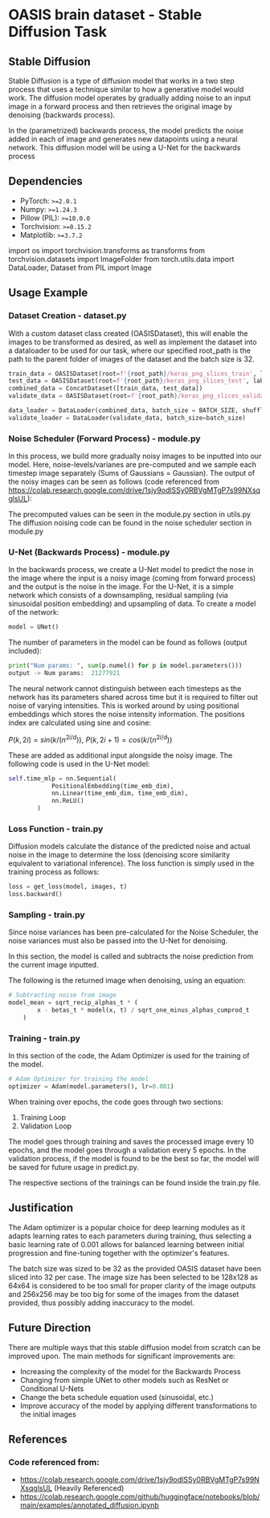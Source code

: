 # OASIS brain dataset - Stable Diffusion Task


## Stable Diffusion

Stable Diffusion is a type of diffusion model that works in a two step process that uses a technique similar to how a generative model would work. The diffusion model operates by gradually adding noise to an input image in a forward process and then retrieves the original image by denoising (backwards process). 

In the (parametrized) backwards process, the model predicts the noise added in each of image  and generates new datapoints using a neural network. This diffusion model will be using a U-Net for the backwards process


## Dependencies

* PyTorch: `>=2.0.1`
* Numpy: `>=1.24.3`
* Pillow (PIL): `>=10.0.0`
* Torchvision: `>=0.15.2`
* Matplotlib: `>=3.7.2`

import os
import torchvision.transforms as transforms
from torchvision.datasets import ImageFolder
from torch.utils.data import DataLoader, Dataset
from PIL import Image


## Usage Example

### Dataset Creation - dataset.py

With a custom dataset class created (OASISDataset), this will enable the images to be transformed as desired, as well as implement the dataset into a dataloader to be used for our task, where our specified root_path is the path to the parent folder of images of the dataset and the batch size is 32.

```python
train_data = OASISDataset(root=f'{root_path}/keras_png_slices_train', label_path=f'{root_path}/keras_png_slices_seg_train', transform=transform)
test_data = OASISDataset(root=f'{root_path}/keras_png_slices_test', label_path=f'{root_path}/keras_png_slices_seg_test', transform=transform)
combined_data = ConcatDataset([train_data, test_data])
validate_data = OASISDataset(root=f'{root_path}/keras_png_slices_validate', label_path=f'{root_path}/keras_png_slices_seg_validate', transform=transform)

data_loader = DataLoader(combined_data, batch_size = BATCH_SIZE, shuffle=True, drop_last=True)
validate_loader = DataLoader(validate_data, batch_size=batch_size)
```


### Noise Scheduler (Forward Process) - module.py

In this process, we build more gradually noisy images to be inputted into our model. Here, noise-levels/varianes are pre-computed and we sample each timestep image separately (Sums of Gaussians = Gaussian). The output of the noisy images can be seen as follows (code referenced from https://colab.research.google.com/drive/1sjy9odlSSy0RBVgMTgP7s99NXsqglsUL):

The precomputed values can be seen in the module.py section in utils.py
The diffusion noising code can be found in the noise scheduler section in module.py


### U-Net (Backwards Process) - module.py

In the backwards process, we create a U-Net model to predict the nose in the image where the input is a noisy image (coming from forward process) and the output is the noise in the image. For the U-Net, it is a simple network which consists of a downsampling, residual sampling (via sinusoidal position embedding) and upsampling of data. To create
a model of the network:

```python
model = UNet()
```

The number of parameters in the model can be found as follows (output included):

```python
print("Num params: ", sum(p.numel() for p in model.parameters()))
output -> Num params:  21277921
```

The neural network cannot distinguish between each timesteps as the network has its parameters shared across time but it is required to filter out noise of varying intensities. This is worked around by using positional embeddings which stores the noise intensity information. The positions index are calculated using sine and cosine: 

$P(k, 2i) = sin(k/(n^{2i/d}))$, $P(k, 2i + 1) = cos(k/(n^{2i/d}))$

These are added as additional input alongside the noisy image. The following code is used in the U-Net model:

```python
self.time_mlp = nn.Sequential(
            PositionalEmbedding(time_emb_dim),
            nn.Linear(time_emb_dim, time_emb_dim),
            nn.ReLU()
        )
```


### Loss Function - train.py

Diffusion models calculate the distance of the predicted noise and actual noise in the image to determine the loss (denoising score similarity equivalent to variational inference). The loss function is simply used in the training process as follows:

```python
loss = get_loss(model, images, t)
loss.backward()
```


### Sampling - train.py

Since noise variances has been pre-calculated for the Noise Scheduler, the noise variances must also be passed into the U-Net for denoising.

In this section, the model is called and subtracts the noise prediction from the current image inputted.

The following is the returned image when denoising, using an equation:

```python
# Subtracting noise from image
model_mean = sqrt_recip_alphas_t * (
        x - betas_t * model(x, t) / sqrt_one_minus_alphas_cumprod_t
    )
```


### Training - train.py

In this section of the code, the Adam Optimizer is used for the training of the model.

```python
# Adam Optimizer for training the model
optimizer = Adam(model.parameters(), lr=0.001)
```

When training over epochs, the code goes through two sections:

1. Training Loop
2. Validation Loop

The model goes through training and saves the processed image every 10 epochs, and the model goes through a validation every 5 epochs. In the validation process, if the model is found to be the best so far, the model will be saved for future usage in predict.py.

The respective sections of the trainings can be found inside the train.py file.


## Justification

The Adam optimizer is a popular choice for deep learning modules as it adapts learning rates to each parameters during training, thus selecting a basic learning rate of 0.001 allows for balanced learning between initial progression and fine-tuning together with the optimizer's features.

The batch size was sized to be 32 as the provided OASIS dataset have been sliced into 32 per case. The image size has been selected to be 128x128 as 64x64 is considered to be too small for proper clarity of the image outputs and 256x256 may be too big for some of the images from the dataset provided, thus possibly adding inaccuracy to the model.




## Future Direction

There are multiple ways that this stable diffusion model from scratch can be improved upon. The main methods for significant improvements are:
* Increasing the complexity of the model for the Backwards Process
* Changing from simple UNet to other models such as ResNet or Conditional U-Nets
* Change the beta schedule equation used (sinusoidal, etc.)
* Improve accuracy of the model by applying different transformations to the initial images


## References

### Code referenced from:
* https://colab.research.google.com/drive/1sjy9odlSSy0RBVgMTgP7s99NXsqglsUL (Heavily Referenced)
* https://colab.research.google.com/github/huggingface/notebooks/blob/main/examples/annotated_diffusion.ipynb
